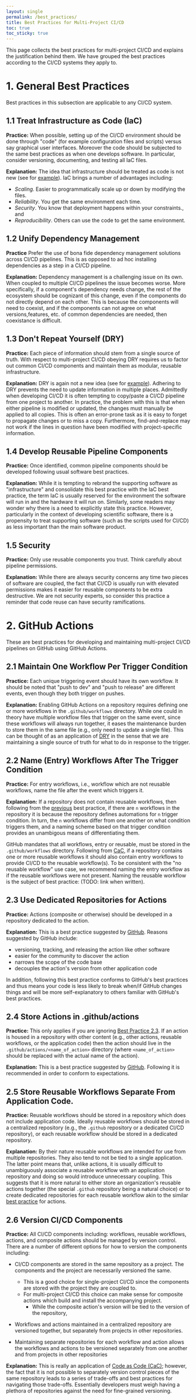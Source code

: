 ```yaml
---
layout: single
permalink: /best_practices/
title: Best Practices for Multi-Project CI/CD
toc: true
toc_sticky: true
---
```


This page collects the best practices for multi-project CI/CD and explains the
justification behind them. We have grouped the best practices according to the
CI/CD systems they apply to.

# 1. General Best Practices

Best practices in this subsection are applicable to any CI/CD system.

## 1.1 Treat Infrastructure as Code (IaC)

**Practice:** When possible, setting up of the CI/CD environment should be done
through "code" (for example configuration files and scripts) versus say
graphical user interfaces. Moreover the code should be subjected to the same
best practices as when one develops software. In particular, consider
versioning, documenting, and testing all IaC files.

**Explanation:** The idea that infrastructure should be treated as code is not
new (see for [example](https://en.wikipedia.org/wiki/Infrastructure_as_code)).
IaC brings a number of advantages including:

- *Scaling*. Easier to programmatically scale up or down by modifying the files.
- *Reliability*. You get the same environment each time.
- *Security*. You know that deployment happens within your constraints., and
- *Reproducibility*. Others can use the code to get the same environment.

## 1.2 Unify Dependency Management

**Practice** Prefer the use of bona fide dependency management solutions across
CI/CD pipelines. This is as opposed to ad hoc installing dependencies as a step
in a CI/CD pipeline.

**Explanation:** Dependency management is a challenging issue on its own. When
coupled to multiple CI/CD pipelines the issue becomes worse. More specifically,
if a component's dependency needs change, the rest of the ecosystem should be
cognizant of this change, even if the components do not directly depend on
each other. This is because the components will need to coexist, and if the
components can not agree on what versions,features, etc. of common dependencies
are needed, then coexistance is difficult. 

## 1.3 Don't Repeat Yourself (DRY)

**Practice:** Each piece of information should stem from a single source of
truth. With respect to multi-project CI/CD obeying DRY requires us to factor out
common CI/CD components and maintain them as modular, reusable infrastructure.

**Explanation:** DRY is again not a new idea (see for
[example](https://en.wikipedia.org/wiki/Don%27t_repeat_yourself)). Adhering to
DRY prevents the need to update information in multiple places. Admittedly when
developing CI/CD it is often tempting to copy/paste a CI/CD pipeline from one
project to another. In practice, the problem with this is that when either
pipeline is modified or updated, the changes must manually be applied to all
copies. This is often an error-prone task as it is easy to forget to propagate
changes or to miss a copy. Furthermore, find-and-replace may not work if the
lines in question have been modified with project-specific information.

## 1.4 Develop Reusable Pipeline Components

**Practice:** Once identified, common pipeline components should be developed
following usual software best practices. 

**Explanation:** While it is tempting to rebrand the supporting software as 
"infrastructure" and consolidate this best practice with the IaC best practice, 
the term IaC is usually reserved for the environment the software will run in 
and the hardware it will run on. Similarly, some readers may wonder why there 
is a need to explicitly state this practice. However, particularly in the 
context of developing scientific software, there is a propensity to treat 
supporting software (such as the scripts used for CI/CD) as less important than 
the main software product.

## 1.5 Security

**Practice:** Only use reusable components you trust. Think carefully about
pipeline permissions.

**Explanation:** While there are always security concerns any time two pieces
of software are coupled, the fact that CI/CD is usually run with elevated 
permissions makes it easier for reusable components to be extra destructive. We 
are not security experts, so consider this practice a reminder that code reuse 
can have security ramifications.

# 2. GitHub Actions

These are best practices for developing and maintaining multi-project CI/CD
pipelines on GitHub using GitHub Actions.

## 2.1 Maintain One Workflow Per Trigger Condition

**Practice:** Each unique triggering event should have its own workflow. It
should be noted that "push to dev" and "push to release" are different events,
even though they both trigger on pushes.

**Explanation:** Enabling GitHub Actions on a repository requires defining one
or more workflows in the `.github/workflows` directory. While one could in
theory have multiple workflow files that trigger on the same event, since these
workflows will always run together, it eases the maintenance burden to store
them in the same file (e.g., only need to update a single file). This can be
thought of as an application of
[DRY](/best_practices/#13-dont-repeat-yourself-dry) in the sense that we are
maintaining a single source of truth for what to do in response to the trigger.

## 2.2 Name (Entry) Workflows After The Trigger Condition

**Practice:**  For entry workflows, i.e., workflow which are not reusable
workflows, name the file after the event which triggers it.

**Explanation:** If a repository does not contain reusable workflows, then
following from the
[previous](/best_practices/#21-maintain-one-workflow-per-trigger-condition)
best practice, if there are `n` workflows in the repository it is because the
repository defines automations for `n` trigger condition. In turn, the `n`
workflows differ from one another on what condition triggers them, and a naming
scheme based on that trigger condition provides an unambigous means of
differentiating them.

GitHub mandates that all workflows, entry or reusable, must be stored
in the `.github/workflows` directory. Following from
[CaC](/best_practices/#12-treat-code-as-code-cac), if a repository contains one
or more reusable workflows it should also contain entry workflows to
provide CI/CD to the reusable workflow(s). To be consistent with the "no
reusable workflow" use case, we recommend naming the entry workflow as if
the reusable workflows were not present. Naming the reusable workflow is the
subject of best practice: (TODO: link when written).

## 2.3 Use Dedicated Repositories for Actions

**Practice:** Actions (composite or otherwise) should be developed in a
repository dedicated to the action.

**Explanation:** This is a best practice suggested by
[GitHub](https://tinyurl.com/28bct65m). Reasons suggested by GitHub include:

- versioning, tracking, and releasing the action like other software
- easier for the community to discover the action
- narrows the scope of the code base
- decouples the action's version from other application code

In addition, following this best practice conforms to GitHub's best practices
and thus means your code is less likely to break when/if GitHub changes things
and will be more self-explanatory to others familiar with GitHub's best
practices.

## 2.4 Store Actions in .github/actions

**Practice:** This only applies if you are ignoring
[Best Practice 2.3](/best_practices/#23-use-dedicated-repositories-for-actions).
If an action is housed in a repository with other content (e.g.,
other actions, reusable workflows, or the application code) then the
action should live in the `.github/actions/<name_of_action>` directory (where
`<name_of_action>` should be replaced with the actual name of the action).

**Explanation:** This is a best practice suggested by
[GitHub](https://tinyurl.com/28bct65m). Following it is recommended in order to
conform to expectations.


## 2.5 Store Reusable Workflows Separate From Application Code.

**Practice:** Reusable workflows should be stored in a repository which does
not include application code. Ideally reusable workflows should be stored in a
centralized repository (e.g., the `.github` repository or a dedicated CI/CD
repository), or each reusable workflow should be stored in a dedicated
repository.

**Explanation:** By their nature reusable workflows are intended for use from
multiple repositories. They also tend to not be tied to a single application.
The latter point means that, unlike actions, it is usually difficult to
unambiguously associate a reusable workflow with an application repository and
doing so would introduce unnecessary coupling. This suggests that it is more
natural to either store an organization's reusable actions together (the special
`.github` repository being a natural choice) or to create dedicated repositories
for each reusable workflow akin to the similar
[best practice](/best_practices/#23-use-dedicated-repositories-for-actions)
for actions.

## 2.6 Version CI/CD Components

**Practice:** All CI/CD components including: workflows, reusable workflows,
actions, and composite actions should be managed by version control. There are
a number of different options for how to version the components including:

- CI/CD components are stored in the same repository as a project. The
  components and the project are necessarily versioned the same.

  - This is a good choice for single-project CI/CD since the components are
    stored with the project they are coupled to.
  - For multi-project CI/CD this choice can make sense for composite actions
    which build and install the accompanying project.
    - While the composite action's version will be tied to the version of the
      repository,

- Workflows and actions maintained in a centralized repository are versioned
  together, but separately from projects in other repositories.
- Maintaining separate repositories for each workflow and action allows the
  workflows and actions to be versioned separately from one another and from
  projects in other repositories

**Explanation:** This is really an application of
[Code as Code (CaC)](/best_practices/#12-treat-code-as-code-cac); however, the
fact that it is not possible to separately version control pieces of the same
repository leads to a series of trade-offs and best practices for navigating
those trade-offs. Essentially developers must weigh having a plethora of repositories against the need for fine-grained versioning.
